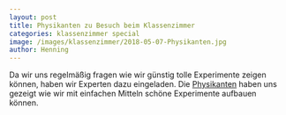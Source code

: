 ```yaml
---
layout: post
title: Physikanten zu Besuch beim Klassenzimmer
categories: klassenzimmer special
image: /images/klassenzimmer/2018-05-07-Physikanten.jpg
author: Henning
---
```


Da wir uns regelmäßig fragen wie wir günstig tolle Experimente zeigen können, haben wir Experten dazu eingeladen. Die [Physikanten](https://www.physikanten.de) haben uns gezeigt wie wir mit einfachen Mitteln schöne Experimente aufbauen können.
